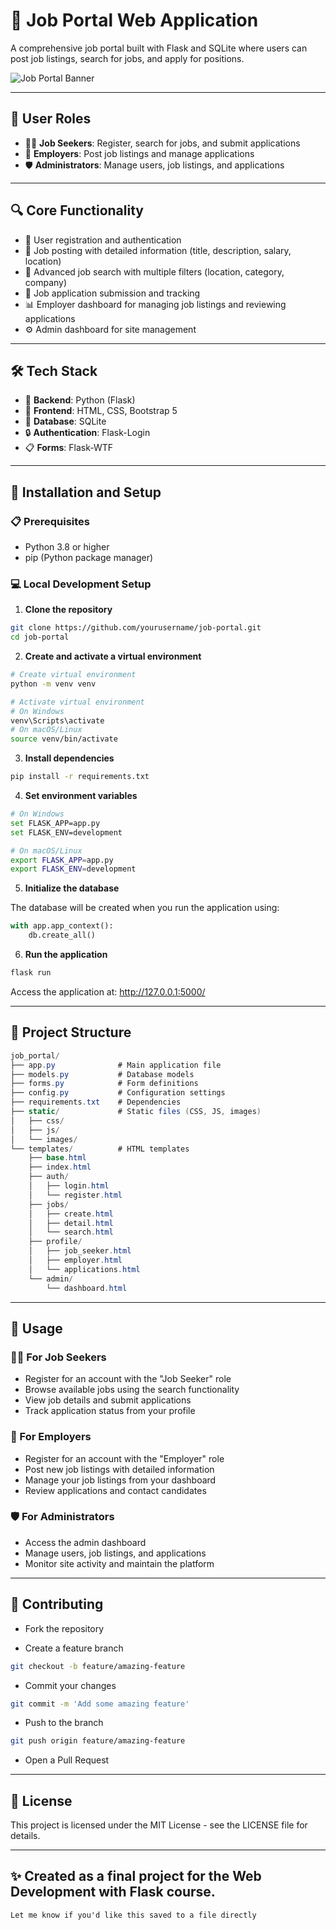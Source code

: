 # 🚀 Job Portal Web Application

A comprehensive job portal built with Flask and SQLite where users can post job listings, search for jobs, and apply for positions.

![Job Portal Banner](https://via.placeholder.com/800x400?text=Job+Portal)

---

## 👥 User Roles

- 🧑‍💼 **Job Seekers**: Register, search for jobs, and submit applications  
- 👔 **Employers**: Post job listings and manage applications  
- 🛡️ **Administrators**: Manage users, job listings, and applications

---

## 🔍 Core Functionality

- 🔐 User registration and authentication  
- 📝 Job posting with detailed information (title, description, salary, location)  
- 🔎 Advanced job search with multiple filters (location, category, company)  
- 📨 Job application submission and tracking  
- 📊 Employer dashboard for managing job listings and reviewing applications  
- ⚙️ Admin dashboard for site management

---

## 🛠️ Tech Stack

- 🐍 **Backend**: Python (Flask)  
- 🎨 **Frontend**: HTML, CSS, Bootstrap 5  
- 💾 **Database**: SQLite  
- 🔒 **Authentication**: Flask-Login  
- 📋 **Forms**: Flask-WTF

---

## 🚀 Installation and Setup

### 📋 Prerequisites

- Python 3.8 or higher  
- pip (Python package manager)

### 💻 Local Development Setup

1. **Clone the repository**

```bash
git clone https://github.com/yourusername/job-portal.git
cd job-portal
```

2. **Create and activate a virtual environment**

```bash
# Create virtual environment
python -m venv venv

# Activate virtual environment
# On Windows
venv\Scripts\activate
# On macOS/Linux
source venv/bin/activate
```

3. **Install dependencies**

```bash
pip install -r requirements.txt
```

4. **Set environment variables**

```bash
# On Windows
set FLASK_APP=app.py
set FLASK_ENV=development

# On macOS/Linux
export FLASK_APP=app.py
export FLASK_ENV=development
```

5. **Initialize the database**

The database will be created when you run the application using:

```python
with app.app_context():
    db.create_all()
```

6. **Run the application**

```bash
flask run
```

Access the application at: http://127.0.0.1:5000/

---


## 📁 Project Structure
``` csharp
job_portal/
├── app.py              # Main application file
├── models.py           # Database models
├── forms.py            # Form definitions
├── config.py           # Configuration settings
├── requirements.txt    # Dependencies
├── static/             # Static files (CSS, JS, images)
│   ├── css/
│   ├── js/
│   └── images/
└── templates/          # HTML templates
    ├── base.html
    ├── index.html
    ├── auth/
    │   ├── login.html
    │   └── register.html
    ├── jobs/
    │   ├── create.html
    │   ├── detail.html
    │   └── search.html
    ├── profile/
    │   ├── job_seeker.html
    │   ├── employer.html
    │   └── applications.html
    └── admin/
        └── dashboard.html
```

---

## 📝 Usage

### 🧑‍💼 For Job Seekers
- Register for an account with the "Job Seeker" role
- Browse available jobs using the search functionality
- View job details and submit applications
- Track application status from your profile

### 👔 For Employers
- Register for an account with the "Employer" role
- Post new job listings with detailed information
- Manage your job listings from your dashboard
- Review applications and contact candidates

### 🛡️ For Administrators
- Access the admin dashboard
- Manage users, job listings, and applications
- Monitor site activity and maintain the platform

---

## 🤝 Contributing

- Fork the repository

- Create a feature branch
```bash
git checkout -b feature/amazing-feature
```

- Commit your changes
```bash
git commit -m 'Add some amazing feature'
```

- Push to the branch
```bash
git push origin feature/amazing-feature
```

- Open a Pull Request

---

## 📄 License
This project is licensed under the MIT License - see the LICENSE file for details.

---

## ✨ Created as a final project for the Web Development with Flask course.
```vbnet
Let me know if you'd like this saved to a file directly
```